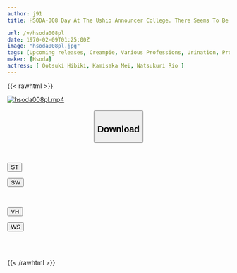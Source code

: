 ```yaml
---
author: j91
title: HSODA-008 Day At The Ushio Announcer College. There Seems To Be A School In Tokyo That Trains Announcers Who Are Good At Dealing With Tides, And Because Of The Nature Of Their Profession, They Have To Let Go Of Any Sense Of Shame...

url: /v/hsoda008pl
date: 1970-02-09T01:25:00Z
image: "hsoda008pl.jpg"
tags: [Upcoming releases, Creampie, Various Professions, Urination, Promiscuity, Fantasy	]
maker: [Hsoda]
actress: [ Ootsuki Hibiki, Kamisaka Mei, Natsukuri Rio ]
---
```



{{< rawhtml >}}

<div class="video" data-videoid="pending_link.html">
    <a href="javascript:;">
        <img src="/v/hsoda008pl/hsoda008pl.jpg" width="WIDTH" height="HEIGHT" alt="hsoda008pl.mp4" loading="lazy">
    </a>
</div>

<script type="text/javascript" src="https://j91.asia/asset/on-demand-pend.js"></script>

<br>
  <link rel="stylesheet" href="https://j91.asia/asset/bs5.css">
  
  <center>
  <button class="btn btn-primary" type="button" data-bs-toggle="collapse" data-bs-target=".multi-collapse" aria-expanded="false" aria-controls="multiCollapseExample1 multiCollapseExample2"><h2>Download</h2></button></center>
</p>
<div class="row">
  <div class="col">
    <div class="collapse multi-collapse" id="multiCollapseExample1">
      <div class="card card-body">
	      	      <br>
<div class="buttons">  
<p><a href="https://j91.asia/pending_link.html" target="_blank"><button class="btn-hover color-3"><i class="fa fa-download"></i> ST</button></a></p>
<p><a href="https://j91.asia/pending_link.html" target="_blank"><button class="btn-hover color-2"><i class="fa fa-download"></i> SW</button></a></p></div>
    </div>
  </div>
</div>
  <div class="col">
    <div class="collapse multi-collapse" id="multiCollapseExample2">
      <div class="card card-body">
	      <br>
<div class="buttons">
<p><a href="https://j91.asia/pending_link.html" target="_blank"><button class="btn-hover color-9"><i class="fa fa-download"></i> VH</button></a></p>
<p><a href="https://j91.asia/pending_link.html" target="_blank"><button class="btn-hover color-8"><i class="fa fa-download"></i> WS</button></a></p></div>
<br><br>
      </div>
    </div>
  </div>
</div>

{{< /rawhtml >}}